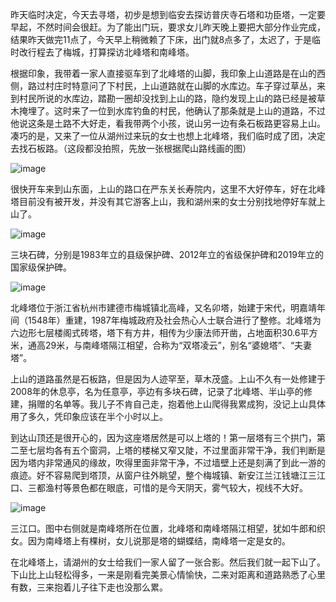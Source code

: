 昨天临时决定，今天去寻塔，初步是想到临安去探访普庆寺石塔和功臣塔，一定要早起，不然时间会很赶。为了能出门玩，要求女儿昨天晚上要把大部分作业完成，结果昨天做完11点了，今天早上稍微赖了下床，出门就8点多了，太迟了，于是临时改行程去了梅城，打算探访北峰塔和南峰塔。

根据印象，我带着一家人直接驱车到了北峰塔的山脚，我印象上山道路是在山的西侧，路过村庄时特意问了下村民，上山道路就在山脚的水库边。车子穿过草丛，来到村民所说的水库边，踏勘一圈却没找到上山的路，隐约发现上山的路已经是被草木掩埋了。这时来了一位到水库钓鱼的村民，他确认了那条就是上山的道路，不过他说这条是土路不大好走，看我带两个小孩，说山另一边有条石板路更容易上山。凑巧的是，又来了一位从湖州过来玩的女士也想上北峰塔，我们临时成了团，决定去找石板路。（这段都没拍照，先放一张根据爬山路线画的图）
 
![image](https://github.com/jdzj/ji/assets/2352309/810d7582-09a1-4ba5-a63c-4a2fc7aec924)

很快开车来到山东面，上山的路口在严东关长寿院内，这里不大好停车，好在北峰塔目前没有被开发，并没有其它游客上山，我和湖州来的女士分别找地停好车就上山了。

 
![image](https://github.com/jdzj/ji/assets/2352309/cf3f58a0-98ae-463b-a2fd-02dac4ac2856)



三块石碑，分别是1983年立的县级保护碑、2012年立的省级保护碑和2019年立的国家级保护碑。

 
![image](https://github.com/jdzj/ji/assets/2352309/0408a210-870e-4d90-a870-b90045b9354c)


北峰塔位于浙江省杭州市建德市梅城镇北高峰，又名卯塔，始建于宋代，明嘉靖年间（1548年）重建，1987年梅城政府及社会热心人士联合进行了整修。北峰塔为六边形七层楼阁式砖塔，塔下有方井，相传为少康法师开凿，占地面积30.6平方米，通高29米，与南峰塔隔江相望，合称为“双塔凌云”，别名“婆媳塔”、“夫妻塔”。

 

上山的道路虽然是石板路，但是因为人迹罕至，草木茂盛。上山不久有一处修建于2008年的休息亭，名为任意亭，亭边有多块石碑，记录了北峰塔、半山亭的修建，捐赠的名单等。我儿子不肯自己走，抱着他上山爬得我累成狗，没记上山具体用了多久，凭印象应该在半个小时以上。

 



 

到达山顶还是很开心的，因为这座塔居然是可以上塔的！第一层塔有三个拱门，第二至七层均各有五个窗洞，上塔的楼梯又窄又陡，不过里面非常干净，我们判断是因为塔内非常通风的缘故，吹得里面非常干净，不过墙壁上还是刻满了到此一游的痕迹。好不容易爬到塔顶，从窗户往外眺望，整个梅城镇、新安江兰江钱塘江三江口、三都渔村等景色都在眼底，可惜的是今天阴天，雾气较大，视线不大好。

 
![image](https://github.com/jdzj/ji/assets/2352309/741abb40-be69-4c07-972d-f7d3be1b08ed)



三江口。图中右侧就是南峰塔所在位置，北峰塔和南峰塔隔江相望，犹如牛郎和织女。因为南峰塔上有棵树，女儿说那是塔的蝴蝶结，南峰塔一定是女的。

 

在北峰塔上，请湖州的女士给我们一家人留了一张合影。然后我们就一起下山了。下山比上山轻松得多，一来是刚看完美景心情愉快，二来对距离和道路熟悉了心里有数，三来抱着儿子往下走也没那么累。
<!-- ##{"timestamp":1599911898}## -->